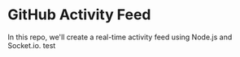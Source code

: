 # GitHub Activity Feed
In this repo, we'll create a real-time activity feed using Node.js and Socket.io. test
